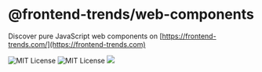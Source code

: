 # @frontend-trends/web-components

Discover pure JavaScript web components on [https://frontend-trends.com/](https://frontend-trends.com)

<p float="left">
  <img src="https://img.shields.io/badge/license-MIT-blue.svg" alt="MIT License">
  <img src="https://img.shields.io/badge/minified%20size-8%20kB-informational" alt="MIT License" />
  <img src="https://img.shields.io/github/workflow/status/frontend-trends/web-components/Node.js%20CI" />
</p>
